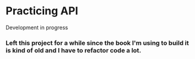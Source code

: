 # Practicing API

Development in progress

### Left this project for a while since the book I'm using to build it is kind of old and I have to refactor code a lot.
